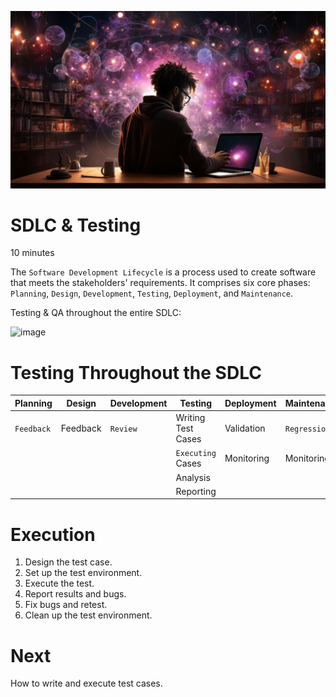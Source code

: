 ![banner](images/6.jpg)
# SDLC & Testing

10 minutes

The `Software Development Lifecycle` is a process used to create software that meets the stakeholders' requirements.
It comprises six core phases: `Planning`, `Design`, `Development`, `Testing`, `Deployment`, and `Maintenance`.

Testing & QA throughout the entire SDLC:

![image](https://github.com/amandaestevez/softwareqa/assets/123298275/1e9d2107-61f6-4e98-ad4f-14ecb8ef0fdf)

# Testing Throughout the SDLC

|  Planning       |  Design             |  Development        | Testing            | Deployment       | Maintenance        |
|-----------------|---------------------|---------------------|--------------------|------------------|--------------------|
| `Feedback`      | Feedback            | `Review`            | Writing Test Cases | Validation       | `Regression`       |
|                 |                     |                     | `Executing` Cases  | Monitoring       | Monitoring         |
|                 |                     |                     | Analysis           |                  |                    |
|                 |                     |                     | Reporting          |                  |                    |

# Execution

1. Design the test case.
2. Set up the test environment.
3. Execute the test.
4. Report results and bugs.
5. Fix bugs and retest.
6. Clean up the test environment.

# Next

How to write and execute test cases.


